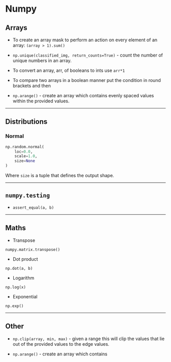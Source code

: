 # Numpy

## Arrays

* To create an array mask to perform an action on every element of an array: `(array > 1).sum()`

* `np.unique(classified_img, return_counts=True)` - count the number of unique numbers in an array. 

* To convert an array, arr, of booleans to ints use `arr*1`

* To compare two arrays in a boolean manner put the condition in round brackets and then 

* `np.arange()` - create an array which contains evenly spaced values within the provided values.

---

## Distributions

### Normal

```python
np.random.normal(
	loc=0.0,
	scale=1.0,
	size=None
)
```

Where `size` is a tuple that defines the output shape.

---


## `numpy.testing`

* `assert_equal(a, b)`


---


## Maths

* Transpose

`numpy.matrix.transpose()`

* Dot product

`np.dot(a, b)`

* Logarithm

`np.log(x)`

* Exponential

`np.exp()`

---


## Other

* `np.clip(array, min, max)` - given a range this will clip the values that lie out of the provided values to the edge values.

* `np.arange()` - create an array which contains 
